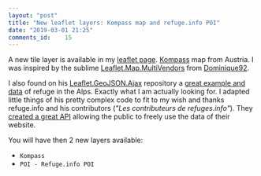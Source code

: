 ```yaml
---
layout: "post"
title: "New leaflet layers: Kompass map and refuge.info POI"
date: "2019-03-01 21:25"
comments_id: 	15
---
```


A new tile layer is available in my [leaflet page](/leaflet.html).
[Kompass](https://www.kompass.de/wanderkarte/) map from Austria.
I was inspired by the sublime [Leaflet.Map.MultiVendors](https://dominique92.github.io/MyLeaflet/src/Leaflet.Map.MultiVendors/) from [Dominique92](https://github.com/Dominique92).

I also found on his [Leaflet.GeoJSON.Ajax](https://github.com/Dominique92/Leaflet.GeoJSON.Ajax) repository a [great example and data](https://dominique92.github.io/MyLeaflet/src/Leaflet.GeoJSON.Ajax/) of refuge in the Alps. Exactly what I am actually looking for.
I adapted little things of his pretty complex code to fit to my wish and thanks refuge.info and his contributors (*"Les contributeurs de refuges.info"*). They [created a great API](http://www.refuges.info/api/doc/) allowing the public to freely use the data of their website.

You will have then 2 new layers available:

- `Kompass`
- `POI - Refuge.info POI`
